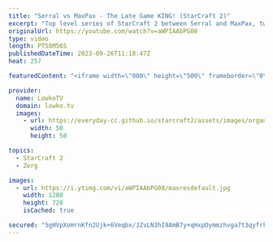 ```yaml
---
title: "Serral vs MaxPax - The Late Game KING! (StarCraft 2)"
excerpt: "Top level series of StarCraft 2 between Serral and MaxPax, two of the very best players in the game currently. Game one of this best-of-5 goes the distance. Which of these two European progamers in SC2 is the late game King? Support my work: https://patreon.com/lowkotv Lowko Merch: https://lowko.shop"
originalUrl: https://youtube.com/watch?v=aWPIAAbPG08
type: video
length: PT58M56S
publishedDateTime: 2023-09-26T11:18:47Z
heat: 257

featuredContent: "<iframe width=\"800\" height=\"500\" frameborder=\"0\" src=\"https://www.youtube.com/embed/aWPIAAbPG08\" allow=\"accelerometer; autoplay; encrypted-media; gyroscope; picture-in-picture\" allowfullscreen></iframe>"

provider:
  name: LowkoTV
  domain: lowko.tv
  images:
    - url: https://everyday-cc.github.io/starcraft2/assets/images/organizations/lowko.tv-50x50.jpg
      width: 50
      height: 50

topics:
  - StarCraft 2
  - Zerg

images:
  - url: https://i.ytimg.com/vi/aWPIAAbPG08/maxresdefault.jpg
    width: 1280
    height: 720
    isCached: true

secured: "5gHVpXoHrnKfn2Ujk+6Veqbx/JZvLN3hI9AmB7y+qHxpOymmzhvga7t3qyfrkNYZJsZhTf+GFCkNPwwcObxyfw6rIQ/q8uv5svt7scSSILPjIOfVfyacMEAZGBPeQZLNf5FutG25MFLKRtieLDAl6MvXor8cgwDGtpeDbIRmXCSfH58s5kDYgJYZ5QMO3TXVqSSSVBTwiS+/Wh2II+Yd6KBBFcu8UzrARntZ8loNCJ9HYZHBtjmbs0tHwDn2SWdi6ANcQ55UohxYM52II7XYlE0dpVOt1yOQrNuzael7DaZHBOsci+4JtU69ZU8qpdQ77L7x126uCQYFP19doVfrRmhb6tvYwx3XjvHnHydN6/UD4eiAZN4YyIhkbVAFc8FY/px+dMco/louvpT9TssjOo1binz71hQChPERSYz/V8k=;qCWwiop5OlCn1Bv80U9jFA=="
---
```


